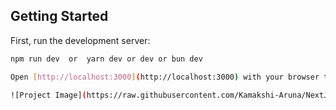 ## Getting Started

First, run the development server:

```bash
npm run dev  or  yarn dev or dev or bun dev

Open [http://localhost:3000](http://localhost:3000) with your browser to see the result.

![Project Image](https://raw.githubusercontent.com/Kamakshi-Aruna/NextJs-AppRouter/refs/heads/master/public/project-ui.png)


